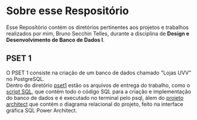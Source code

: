 # Sobre esse Respositório
Esse Repositório contém os diretórios pertinentes aos projetos e trabalhos realizados por mim, Bruno Secchin Telles, durante a disciplina de **Design e Desenvolvimento de Banco de Dados I**.

## PSET 1
O PSET 1 consiste na criação de um banco de dados chamado "Lojas UVV" no PostgreSQL.<br />Dentro do diretório [pset1](https://github.com/Bruno-Secchin/uvv_bd1_cc1md/tree/main/pset1) estão os arquivos de entrega do trabalho, como o [script SQL](https://github.com/Bruno-Secchin/uvv_bd1_cc1md/blob/main/pset1/cc1md_202307860_postgresql.sql), que contém todo o código SQL para a criação e implementação do banco de dados e é executado no terminal pelo psql, álem do [projeto architect](https://github.com/Bruno-Secchin/uvv_bd1_cc1md/blob/main/pset1/cc1md_202307860_postgresql.pdf) que contém o diagrama relacional do projeto, feito na interface gráfica SQL Power Architect.
